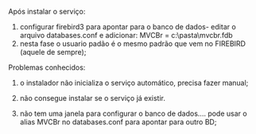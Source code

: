 

Após instalar o serviço:
1. configurar firebird3 para apontar para o banco de dados-
   editar o arquivo databases.conf e adicionar:
          MVCBr = c:\pasta\mvcbr.fdb
2. nesta fase o usuario padão é o mesmo padrão que vem no FIREBIRD (aquele de sempre);


Problemas conhecidos:
1. o instalador não inicializa o serviço automático, precisa fazer manual;
2. não consegue instalar se o serviço já existir.

3. não tem uma janela para configurar o banco de dados.... pode usar o alias   MVCBr no databases.conf para apontar para outro BD;
